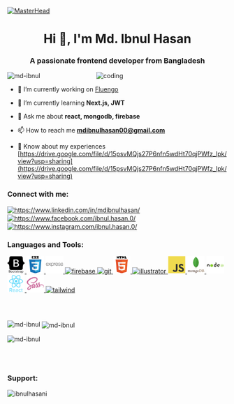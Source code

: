 [![MasterHead](https://github.blog/wp-content/uploads/2021/06/GitHub-Bug-Bounty_for-social.png?resize=1800%2C630)]()
<h1 align="center">Hi 👋, I'm Md. Ibnul Hasan</h1>
<h3 align="center">A passionate frontend developer from Bangladesh</h3>
<img align="right" alt="coding" width="300" src="https://media.tenor.com/YNqsJbmb_yMAAAAd/coding.gif">

<p align="left"> <img src="https://komarev.com/ghpvc/?username=md-ibnul&label=Profile%20views&color=0e75b6&style=flat" alt="md-ibnul" /> </p>

- 🔭 I’m currently working on [Fluengo](https://github.com/Md-Ibnul/Fluengo-client)

- 🌱 I’m currently learning **Next.js, JWT**

- 💬 Ask me about **react, mongodb, firebase**

- 📫 How to reach me **mdibnulhasan00@gmail.com**

- 📄 Know about my experiences [https://drive.google.com/file/d/15psvMQjs27P6nfn5wdHt70qjPWfz_lpk/view?usp=sharing](https://drive.google.com/file/d/15psvMQjs27P6nfn5wdHt70qjPWfz_lpk/view?usp=sharing)

<h3 align="left">Connect with me:</h3>
<p align="left">
<a href="https://linkedin.com/in/https://www.linkedin.com/in/mdibnulhasan/" target="blank"><img align="center" src="https://raw.githubusercontent.com/rahuldkjain/github-profile-readme-generator/master/src/images/icons/Social/linked-in-alt.svg" alt="https://www.linkedin.com/in/mdibnulhasan/" height="30" width="40" /></a>
<a href="https://fb.com/https://www.facebook.com/ibnul.hasan.0/" target="blank"><img align="center" src="https://raw.githubusercontent.com/rahuldkjain/github-profile-readme-generator/master/src/images/icons/Social/facebook.svg" alt="https://www.facebook.com/ibnul.hasan.0/" height="30" width="40" /></a>
<a href="https://instagram.com/https://www.instagram.com/ibnul.hasan.0/" target="blank"><img align="center" src="https://raw.githubusercontent.com/rahuldkjain/github-profile-readme-generator/master/src/images/icons/Social/instagram.svg" alt="https://www.instagram.com/ibnul.hasan.0/" height="30" width="40" /></a>
</p>

<h3 align="left">Languages and Tools:</h3>
<p align="left"> <a href="https://getbootstrap.com" target="_blank" rel="noreferrer"> <img src="https://raw.githubusercontent.com/devicons/devicon/master/icons/bootstrap/bootstrap-plain-wordmark.svg" alt="bootstrap" width="40" height="40"/> </a> <a href="https://www.w3schools.com/css/" target="_blank" rel="noreferrer"> <img src="https://raw.githubusercontent.com/devicons/devicon/master/icons/css3/css3-original-wordmark.svg" alt="css3" width="40" height="40"/> </a> <a href="https://expressjs.com" target="_blank" rel="noreferrer"> <img src="https://raw.githubusercontent.com/devicons/devicon/master/icons/express/express-original-wordmark.svg" alt="express" width="40" height="40"/> </a> <a href="https://firebase.google.com/" target="_blank" rel="noreferrer"> <img src="https://www.vectorlogo.zone/logos/firebase/firebase-icon.svg" alt="firebase" width="40" height="40"/> </a> <a href="https://git-scm.com/" target="_blank" rel="noreferrer"> <img src="https://www.vectorlogo.zone/logos/git-scm/git-scm-icon.svg" alt="git" width="40" height="40"/> </a> <a href="https://www.w3.org/html/" target="_blank" rel="noreferrer"> <img src="https://raw.githubusercontent.com/devicons/devicon/master/icons/html5/html5-original-wordmark.svg" alt="html5" width="40" height="40"/> </a> <a href="https://www.adobe.com/in/products/illustrator.html" target="_blank" rel="noreferrer"> <img src="https://www.vectorlogo.zone/logos/adobe_illustrator/adobe_illustrator-icon.svg" alt="illustrator" width="40" height="40"/> </a> <a href="https://developer.mozilla.org/en-US/docs/Web/JavaScript" target="_blank" rel="noreferrer"> <img src="https://raw.githubusercontent.com/devicons/devicon/master/icons/javascript/javascript-original.svg" alt="javascript" width="40" height="40"/> </a> <a href="https://www.mongodb.com/" target="_blank" rel="noreferrer"> <img src="https://raw.githubusercontent.com/devicons/devicon/master/icons/mongodb/mongodb-original-wordmark.svg" alt="mongodb" width="40" height="40"/> </a> <a href="https://nodejs.org" target="_blank" rel="noreferrer"> <img src="https://raw.githubusercontent.com/devicons/devicon/master/icons/nodejs/nodejs-original-wordmark.svg" alt="nodejs" width="40" height="40"/> </a> <a href="https://reactjs.org/" target="_blank" rel="noreferrer"> <img src="https://raw.githubusercontent.com/devicons/devicon/master/icons/react/react-original-wordmark.svg" alt="react" width="40" height="40"/> </a> <a href="https://sass-lang.com" target="_blank" rel="noreferrer"> <img src="https://raw.githubusercontent.com/devicons/devicon/master/icons/sass/sass-original.svg" alt="sass" width="40" height="40"/> </a> <a href="https://tailwindcss.com/" target="_blank" rel="noreferrer"> <img src="https://www.vectorlogo.zone/logos/tailwindcss/tailwindcss-icon.svg" alt="tailwind" width="40" height="40"/> </a> </p>

<br><br>

<p><img align="left" src="https://github-readme-stats.vercel.app/api/top-langs?username=md-ibnul&show_icons=true&locale=en&layout=compact" alt="md-ibnul" /></p>
<p>&nbsp;<img align="center" src="https://github-readme-stats.vercel.app/api?username=md-ibnul&show_icons=true&locale=en" alt="md-ibnul" /></p>

<p><img align="center" src="https://github-readme-streak-stats.herokuapp.com/?user=md-ibnul&" alt="md-ibnul" /></p>
<br><br>
<h3 align="left">Support:</h3>
<p><a href="https://www.buymeacoffee.com/ibnulhasani"> <img align="left" src="https://cdn.buymeacoffee.com/buttons/v2/default-yellow.png" height="50" width="210" alt="ibnulhasani" /></a></p>

